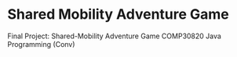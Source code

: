 # Shared Mobility Adventure Game
Final Project: Shared-Mobility Adventure Game COMP30820 Java Programming (Conv)
